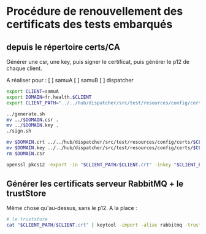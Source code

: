 # Procédure de renouvellement des certificats des tests embarqués

## depuis le répertoire certs/CA
Générer une csr, une key, puis signer le certificat, puis générer le p12 de chaque client.

A réaliser pour :
    [ ] samuA
    [ ] samuB
    [ ] dispatcher

```bash
export CLIENT=samuA
export DOMAIN=fr.health.$CLIENT
export CLIENT_PATH="../../hub/dispatcher/src/test/resources/config/certs/$CLIENT"

../generate.sh
mv ../$DOMAIN.csr .
mv ../$DOMAIN.key .
./sign.sh

mv $DOMAIN.crt ../../hub/dispatcher/src/test/resources/config/certs/$CLIENT/
mv $DOMAIN.key ../../hub/dispatcher/src/test/resources/config/certs/$CLIENT/
rm $DOMAIN.csr

openssl pkcs12 -export -in "$CLIENT_PATH/$CLIENT.crt" -inkey "$CLIENT_PATH/$CLIENT.key" -out "$CLIENT_PATH/$CLIENT.p12"
```

## Générer les certificats serveur RabbitMQ + le trustStore
Même chose qu'au-dessus, sans le p12. A la place :
```bash
# le truststore
cat "$CLIENT_PATH/$CLIENT.crt" | keytool -import -alias rabbitmq -trustcacerts -keystore trustStore -storetype PKCS12 -storepass trustStore -noprompt
```